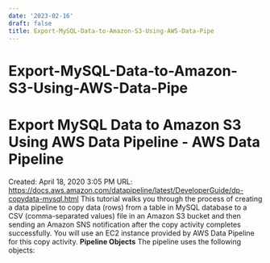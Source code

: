```yaml
---
date: '2023-02-16'
draft: false
title: Export-MySQL-Data-to-Amazon-S3-Using-AWS-Data-Pipe
---
```


# Export-MySQL-Data-to-Amazon-S3-Using-AWS-Data-Pipe

# Export MySQL Data to Amazon S3 Using AWS Data Pipeline - AWS Data Pipeline
Created: April 18, 2020 3:05 PM
URL: https://docs.aws.amazon.com/datapipeline/latest/DeveloperGuide/dp-copydata-mysql.html
This tutorial walks you through the process of creating a data pipeline to copy data (rows) from a table in MySQL database to a CSV (comma-separated values) file in an Amazon S3 bucket and then sending an Amazon SNS notification after the copy activity completes successfully.
You will use an EC2 instance provided by AWS Data Pipeline for this copy activity.
**Pipeline Objects**
The pipeline uses the following objects:
